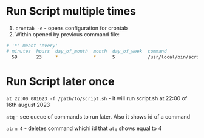 # Run Script multiple times

1. `crontab -e` - opens configuration for crontab
2. Within opened by previous command file:
```bash
# '*' meant 'every'
# minutes  hours  day_of_month  month  day_of_week  command
  59       23     *             *      5            /usr/local/bin/scriptname.sh
```

# Run Script later once

`at 22:00 081623 -f /path/to/script.sh` - it will run script.sh at 22:00 of 16th august 2023

`atq` - see queue of commands to run later. Also it shows id of a command

`atrm 4` - deletes command whichi id that `atq` shows equal to 4